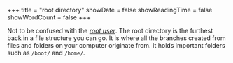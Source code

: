 +++
title = "root directory"
showDate = false
showReadingTime = false
showWordCount = false
+++

Not to be confused with the [_root user_](./root-user). The root directory is the furthest back in a file structure you can go. It is where all the branches created from files and folders on your computer originate from. It holds important folders such as `/boot/` and `/home/`. 